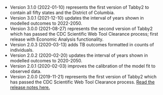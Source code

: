   - Version 3.1.0 (2022-01-10) represents the first version of Tabby2 to contain all fifty states and the District of Columbia. 
  - Version 3.0.1 (2021-12-10) updates the interval of years shown in modelled outcomes to 2022-2050.
  - Version 3.0.0 (2021-08-27) represents the second version of Tabby2 which has passed the CDC Scientific Web Tool Clearance process; first release with Economic Analysis functionality.
  - Version 2.0.3 (2020-03-13) adds TB outcomes formatted in counts of individuals.
  - Version 2.0.2 (2020-02-20) updates the interval of years shown in modelled outcomes to 2020-2050.
  - Version 2.0.1 (2020-02-03) improves the calibration of the model fit to observed data.
  - Version 2.0.0 (2019-11-21) represents the first version of Tabby2 which has passed the CDC Scientific Web Tool Clearance process. 
    [Read the release notes here.](https://github.com/PPML/tabby2/releases/tag/3.0.0)
